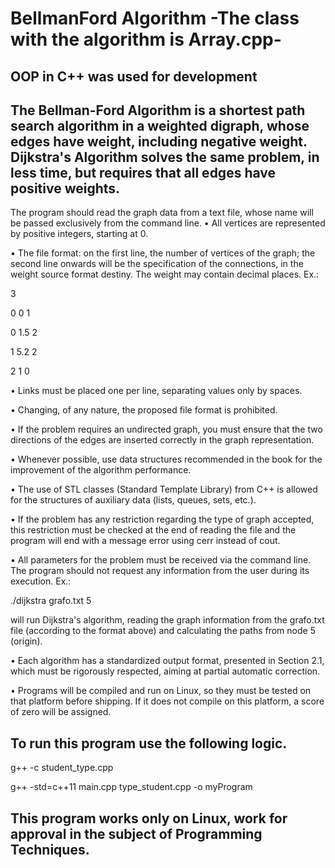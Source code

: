 # BellmanFord Algorithm -The class with the algorithm is Array.cpp-

OOP in C++ was used for development
--

The Bellman-Ford Algorithm is a shortest path search algorithm in a weighted digraph, whose edges have weight, including negative weight. Dijkstra's Algorithm solves the same problem, in less time, but requires that all edges have positive weights.
--

The program should read the graph data from a text file, whose name will be passed
exclusively from the command line.
• All vertices are represented by positive integers, starting at 0.

• The file format: on the first line, the number of vertices
of the graph; the second line onwards will be the specification of the connections, in the weight source format
destiny. The weight may contain decimal places. Ex.:

3

0 0 1

0 1.5 2

1 5.2 2

2 1 0

• Links must be placed one per line, separating values ​​only by spaces.

• Changing, of any nature, the proposed file format is prohibited.

• If the problem requires an undirected graph, you must ensure that the two directions of the edges
are inserted correctly in the graph representation.

• Whenever possible, use data structures recommended in the book for the improvement of the
algorithm performance.

• The use of STL classes (Standard Template Library) from C++ is allowed for the structures of
auxiliary data (lists, queues, sets, etc.).

• If the problem has any restriction regarding the type of graph accepted, this restriction must be
checked at the end of reading the file and the program will end with a message
error using cerr instead of cout.

• All parameters for the problem must be received via the command line. The program
should not request any information from the user during its execution. Ex.:

./dijkstra grafo.txt 5

will run Dijkstra's algorithm, reading the graph information from the grafo.txt file
(according to the format above) and calculating the paths from node 5 (origin).

• Each algorithm has a standardized output format, presented in Section 2.1, which must be
rigorously respected, aiming at partial automatic correction.

• Programs will be compiled and run on Linux, so they must be tested on that
platform before shipping. If it does not compile on this platform, a score of zero will be assigned.


To run this program use the following logic.
--
g++ -c student_type.cpp

g++ -std=c++11 main.cpp type_student.cpp -o myProgram


This program works only on Linux, work for approval in the subject of Programming Techniques.
--
